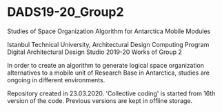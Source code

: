 # DADS19-20_Group2
Studies of Space Organization Algorithm for Antarctica Mobile Modules

Istanbul Technical University, Architectural Design Computing Program
Digital Architectural Design Studio 2019-20
Works of Group 2

In order to create an algorithm to generate logical space organization alternatives to a mobile unit of Research Base in Antarctica, studies are ongoing in different environments.

Repository created in 23.03.2020.
'Collective coding' is started from 16th version of the code. Previous versions are kept in offline storage.
